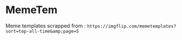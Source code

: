 # MemeTem
Meme templates scrapped from : `https://imgflip.com/memetemplates?sort=top-all-time&amp;page=5`
